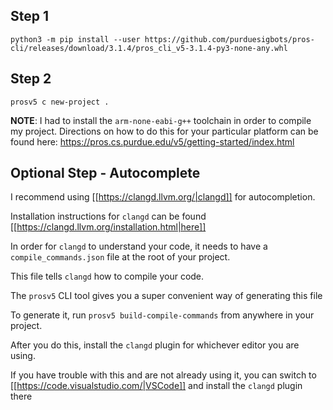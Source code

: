 ## Step 1
```
python3 -m pip install --user https://github.com/purduesigbots/pros-cli/releases/download/3.1.4/pros_cli_v5-3.1.4-py3-none-any.whl
```

## Step 2
```
prosv5 c new-project .
```

**NOTE**: I had to install the `arm-none-eabi-g++` toolchain in order to compile my project. Directions on how to do this for your particular platform can be found here: https://pros.cs.purdue.edu/v5/getting-started/index.html

## Optional Step - Autocomplete
I recommend using [[https://clangd.llvm.org/|clangd]] for autocompletion.

Installation instructions for `clangd` can be found [[https://clangd.llvm.org/installation.html|here]]

In order for `clangd` to understand your code, it needs to have a `compile_commands.json` file at the root of your project.

This file tells `clangd` how to compile your code.

The `prosv5` CLI tool gives you a super convenient way of generating this file

To generate it, run `prosv5 build-compile-commands` from anywhere in your project.

After you do this, install the `clangd` plugin for whichever editor you are using.

If you have trouble with this and are not already using it, you can switch to [[https://code.visualstudio.com/|VSCode]] and install the `clangd` plugin there

